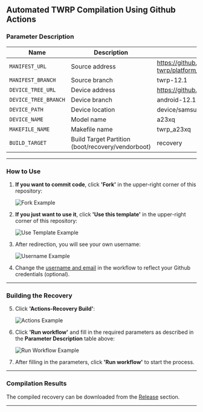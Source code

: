 ## Automated TWRP Compilation Using Github Actions

### Parameter Description

| Name                 | Description                                       | Example                                                                  |
| -------------------- | ------------------------------------------------- | ------------------------------------------------------------------------ |
| `MANIFEST_URL`       | Source address                                    | https://github.com/minimal-manifest-twrp/platform_manifest_twrp_aosp.git |
| `MANIFEST_BRANCH`    | Source branch                                     | twrp-12.1                                                                |
| `DEVICE_TREE_URL`    | Device address                                    | https://github.com/TeamWin/android_device_samsung_a23xq                  |
| `DEVICE_TREE_BRANCH` | Device branch                                     | android-12.1                                                             |
| `DEVICE_PATH`        | Device location                                   | device/samsung/a23xq                                                     |
| `DEVICE_NAME`        | Model name                                        | a23xq                                                                    |
| `MAKEFILE_NAME`      | Makefile name                                     | twrp_a23xq                                                               |
| `BUILD_TARGET`       | Build Target Partition (boot/recovery/vendorboot) | recovery                                                                 |

---

### How to Use

1. **If you want to commit code**, click **'Fork'** in the upper-right corner of this repository:

   ![Fork Example](https://user-images.githubusercontent.com/37921907/177914706-c92476c5-7e14-4fb3-be94-0c8a11dae874.png)

2. **If you just want to use it**, click **'Use this template'** in the upper-right corner of this repository:

   ![Use Template Example](https://github.com/azwhikaru/Action-TWRP-Builder/assets/37921907/fae6ce3c-bd4c-4bbe-8050-5dd29dff2522)

3. After redirection, you will see your own username:

   ![Username Example](https://user-images.githubusercontent.com/37921907/177915106-5bde6fc9-303c-479e-b290-22b48efd1e4e.png)

4. Change the [username and email](https://github.com/CaptainThrowback/Action-Recovery-Builder/blob/main/.github/workflows/Recovery%20Build.yml#L100-L101) in the workflow to reflect your Github credentials (optional).

---

### Building the Recovery

5. Click **'Actions-Recovery Build'**:

   ![Actions Example](https://user-images.githubusercontent.com/37921907/177915304-8731ed80-1d49-48c9-9848-70d0ac8f2720.png)

6. Click **'Run workflow'** and fill in the required parameters as described in the **Parameter Description** table above:

   ![Run Workflow Example](https://user-images.githubusercontent.com/37921907/177915346-71c29149-78fb-4a00-996f-5d84ffc9eb8c.png)

7. After filling in the parameters, click **'Run workflow'** to start the process.

---

### Compilation Results

The compiled recovery can be downloaded from the [Release](../../releases) section.

---
